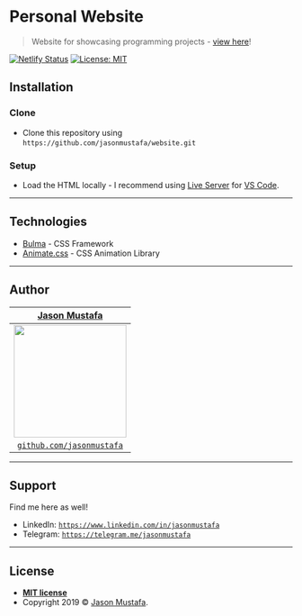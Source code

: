 # Personal Website

> Website for showcasing programming projects - [view here](https://www.jasonmustafa.com)!

[![Netlify Status](https://api.netlify.com/api/v1/badges/88ba5585-8cf4-489d-973c-d92b7a010632/deploy-status)](https://app.netlify.com/sites/jasonmustafa/deploys)
[![License: MIT](https://img.shields.io/badge/License-MIT-yellow.svg)](https://opensource.org/licenses/MIT)

## Installation

### Clone

- Clone this repository using `https://github.com/jasonmustafa/website.git`

### Setup

- Load the HTML locally - I recommend using [Live Server](https://marketplace.visualstudio.com/items?itemName=ritwickdey.LiveServer) for [VS Code](https://code.visualstudio.com).

---

## Technologies

- [Bulma](https://bulma.io) - CSS Framework
- [Animate.css](https://daneden.github.io/animate.css) - CSS Animation Library

---

## Author

| <a href="https://www.jasonmustafa.com" target="_blank">**Jason Mustafa**</a>
| :---: |
| <a href="https://www.jasonmustafa.com" target="_blank"><img src="https://github.com/jasonmustafa.png" width="200" height="200" /></a> |
| <a href="https://github.com/jasonmustafa" target="_blank">`github.com/jasonmustafa`</a> |

---

## Support

Find me here as well!

- LinkedIn: <a href="https://www.linkedin.com/in/jasonmustafa" target="_blank">`https://www.linkedin.com/in/jasonmustafa`</a>
- Telegram: <a href="https://telegram.me/jasonmustafa" target="_blank">`https://telegram.me/jasonmustafa`</a>

---

## License

- **[MIT license](http://opensource.org/licenses/mit-license.php)**
- Copyright 2019 © <a href="https://www.jasonmustafa.com" target="_blank">Jason Mustafa</a>.